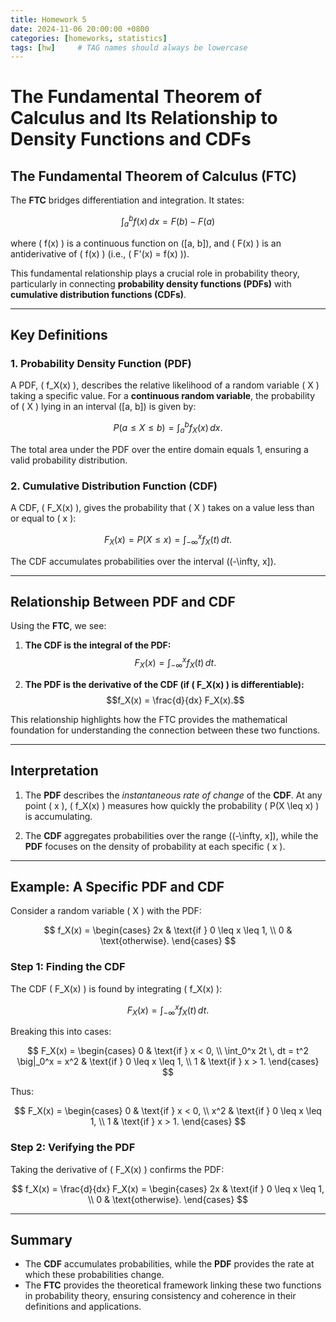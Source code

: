 ```yaml
---
title: Homework 5
date: 2024-11-06 20:00:00 +0800
categories: [homeworks, statistics]
tags: [hw]     # TAG names should always be lowercase
---
```



# The Fundamental Theorem of Calculus and Its Relationship to Density Functions and CDFs

## The Fundamental Theorem of Calculus (FTC)

The **FTC** bridges differentiation and integration. It states:

$$\int_a^b f(x) \, dx = F(b) - F(a)$$

where \( f(x) \) is a continuous function on \([a, b]\), and \( F(x) \) is an antiderivative of \( f(x) \) (i.e., \( F'(x) = f(x) \)).

This fundamental relationship plays a crucial role in probability theory, particularly in connecting **probability density functions (PDFs)** with **cumulative distribution functions (CDFs)**.

---

## Key Definitions

### 1. **Probability Density Function (PDF)**
A PDF, \( f_X(x) \), describes the relative likelihood of a random variable \( X \) taking a specific value. For a **continuous random variable**, the probability of \( X \) lying in an interval \([a, b]\) is given by:

$$P(a \leq X \leq b) = \int_a^b f_X(x) \, dx.$$

The total area under the PDF over the entire domain equals 1, ensuring a valid probability distribution.

### 2. **Cumulative Distribution Function (CDF)**
A CDF, \( F_X(x) \), gives the probability that \( X \) takes on a value less than or equal to \( x \):

$$F_X(x) = P(X \leq x) = \int_{-\infty}^x f_X(t) \, dt.$$

The CDF accumulates probabilities over the interval \((-\infty, x]\).

---

## Relationship Between PDF and CDF

Using the **FTC**, we see:

1. **The CDF is the integral of the PDF:**
   $$F_X(x) = \int_{-\infty}^x f_X(t) \, dt.$$

2. **The PDF is the derivative of the CDF (if \( F_X(x) \) is differentiable):**
   $$f_X(x) = \frac{d}{dx} F_X(x).$$

This relationship highlights how the FTC provides the mathematical foundation for understanding the connection between these two functions.

---

## Interpretation

1. The **PDF** describes the *instantaneous rate of change* of the **CDF**. At any point \( x \), \( f_X(x) \) measures how quickly the probability \( P(X \leq x) \) is accumulating.
   
2. The **CDF** aggregates probabilities over the range \((-\infty, x]\), while the **PDF** focuses on the density of probability at each specific \( x \).

---

## Example: A Specific PDF and CDF

Consider a random variable \( X \) with the PDF:

$$
f_X(x) = 
\begin{cases} 
2x & \text{if } 0 \leq x \leq 1, \\
0 & \text{otherwise}.
\end{cases}
$$

### Step 1: Finding the CDF

The CDF \( F_X(x) \) is found by integrating \( f_X(x) \):

$$
F_X(x) = \int_{-\infty}^x f_X(t) \, dt.
$$

Breaking this into cases:

$$
F_X(x) = 
\begin{cases}
0 & \text{if } x < 0, \\
\int_0^x 2t \, dt = t^2 \big|_0^x = x^2 & \text{if } 0 \leq x \leq 1, \\
1 & \text{if } x > 1.
\end{cases}
$$

Thus:

$$
F_X(x) = 
\begin{cases}
0 & \text{if } x < 0, \\
x^2 & \text{if } 0 \leq x \leq 1, \\
1 & \text{if } x > 1.
\end{cases}
$$

### Step 2: Verifying the PDF

Taking the derivative of \( F_X(x) \) confirms the PDF:

$$
f_X(x) = \frac{d}{dx} F_X(x) = 
\begin{cases}
2x & \text{if } 0 \leq x \leq 1, \\
0 & \text{otherwise}.
\end{cases}
$$

---

## Summary

- The **CDF** accumulates probabilities, while the **PDF** provides the rate at which these probabilities change.
- The **FTC** provides the theoretical framework linking these two functions in probability theory, ensuring consistency and coherence in their definitions and applications.
